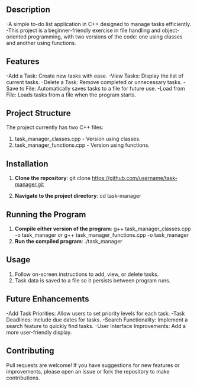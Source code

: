 ## Description
-A simple to-do list application in C++ designed to manage tasks efficiently.
-This project is a beginner-friendly exercise in file handling and object-oriented programming, with two versions of the code: one using classes and another using functions.

## Features
-Add a Task: Create new tasks with ease.
-View Tasks: Display the list of current tasks.
-Delete a Task: Remove completed or unnecessary tasks.
-Save to File: Automatically saves tasks to a file for future use.
-Load from File: Loads tasks from a file when the program starts.

## Project Structure
The project currently has two C++ files:
1. task_manager_classes.cpp - Version using classes.
2. task_manager_functions.cpp - Version using functions.

## Installation
1. **Clone the repository**:
   git clone https://github.com/username/task-manager.git
   
2. **Navigate to the project directory**:
   cd task-manager
   
## Running the Program
1. **Compile either version of the program**:
   g++ task_manager_classes.cpp -o task_manager
   or
   g++ task_manager_functions.cpp -o task_manager
2. **Run the compiled program**:
   ./task_manager
   
## Usage
1. Follow on-screen instructions to add, view, or delete tasks.
2. Task data is saved to a file so it persists between program runs.

## Future Enhancements
-Add Task Priorities: Allow users to set priority levels for each task.
-Task Deadlines: Include due dates for tasks.
-Search Functionality: Implement a search feature to quickly find tasks.
-User Interface Improvements: Add a more user-friendly display.

## Contributing
Pull requests are welcome! If you have suggestions for new features or improvements, please open an issue or fork the repository to make contributions.
